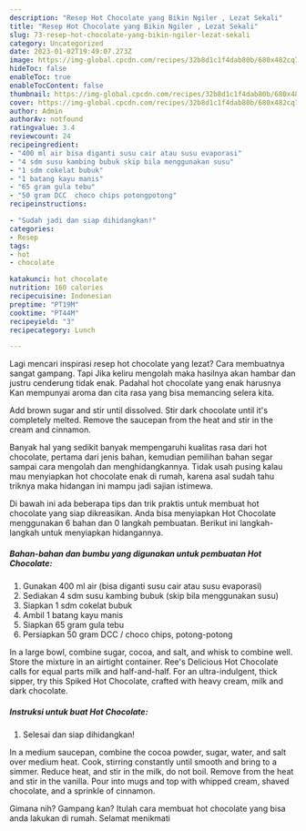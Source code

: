 ```yaml
---
description: "Resep Hot Chocolate yang Bikin Ngiler , Lezat Sekali"
title: "Resep Hot Chocolate yang Bikin Ngiler , Lezat Sekali"
slug: 73-resep-hot-chocolate-yang-bikin-ngiler-lezat-sekali
category: Uncategorized
date: 2023-01-02T19:49:07.273Z
image: https://img-global.cpcdn.com/recipes/32b8d1c1f4dab80b/680x482cq70/hot-chocolate-foto-resep-utama.jpg
hideToc: false
enableToc: true
enableTocContent: false
thumbnail: https://img-global.cpcdn.com/recipes/32b8d1c1f4dab80b/680x482cq70/hot-chocolate-foto-resep-utama.jpg
cover: https://img-global.cpcdn.com/recipes/32b8d1c1f4dab80b/680x482cq70/hot-chocolate-foto-resep-utama.jpg
author: Admin
authorAv: notfound
ratingvalue: 3.4
reviewcount: 24
recipeingredient:
- "400 ml air bisa diganti susu cair atau susu evaporasi"
- "4 sdm susu kambing bubuk skip bila menggunakan susu"
- "1 sdm cokelat bubuk"
- "1 batang kayu manis"
- "65 gram gula tebu"
- "50 gram DCC  choco chips potongpotong"
recipeinstructions:

- "Sudah jadi dan siap dihidangkan!"
categories:
- Resep
tags:
- hot
- chocolate

katakunci: hot chocolate 
nutrition: 160 calories
recipecuisine: Indonesian
preptime: "PT19M"
cooktime: "PT44M"
recipeyield: "3"
recipecategory: Lunch

---
```



Lagi mencari inspirasi resep hot chocolate yang lezat? Cara membuatnya sangat gampang. Tapi Jika keliru mengolah maka hasilnya akan hambar dan justru cenderung tidak enak. Padahal hot chocolate yang enak harusnya Kan mempunyai aroma dan cita rasa yang bisa memancing selera kita.


Add brown sugar and stir until dissolved. Stir dark chocolate until it&#39;s completely melted. Remove the saucepan from the heat and stir in the cream and cinnamon.

Banyak hal yang sedikit banyak mempengaruhi kualitas rasa dari hot chocolate, pertama dari jenis bahan, kemudian pemilihan bahan segar sampai cara mengolah dan menghidangkannya. Tidak usah pusing kalau mau menyiapkan hot chocolate enak di rumah, karena asal sudah tahu triknya maka hidangan ini mampu jadi sajian istimewa.


Di bawah ini ada beberapa tips dan trik praktis untuk membuat hot chocolate yang siap dikreasikan. Anda bisa menyiapkan Hot Chocolate menggunakan 6 bahan dan 0 langkah pembuatan. Berikut ini langkah-langkah untuk menyiapkan hidangannya.

<!--inarticleads1-->

##### Bahan-bahan dan bumbu yang digunakan untuk pembuatan Hot Chocolate:

1. Gunakan 400 ml air (bisa diganti susu cair atau susu evaporasi)
1. Sediakan 4 sdm susu kambing bubuk (skip bila menggunakan susu)
1. Siapkan 1 sdm cokelat bubuk
1. Ambil 1 batang kayu manis
1. Siapkan 65 gram gula tebu
1. Persiapkan 50 gram DCC / choco chips, potong-potong


In a large bowl, combine sugar, cocoa, and salt, and whisk to combine well. Store the mixture in an airtight container. Ree&#39;s Delicious Hot Chocolate calls for equal parts milk and half-and-half. For an ultra-indulgent, thick sipper, try this Spiked Hot Chocolate, crafted with heavy cream, milk and dark chocolate. 

<!--inarticleads2-->

##### Instruksi untuk buat Hot Chocolate:


1. Selesai dan siap dihidangkan!

In a medium saucepan, combine the cocoa powder, sugar, water, and salt over medium heat. Cook, stirring constantly until smooth and bring to a simmer. Reduce heat, and stir in the milk, do not boil. Remove from the heat and stir in the vanilla. Pour into mugs and top with whipped cream, shaved chocolate, and a sprinkle of cinnamon. 

Gimana nih? Gampang kan? Itulah cara membuat hot chocolate yang bisa anda lakukan di rumah. Selamat menikmati
